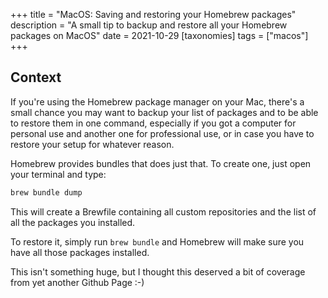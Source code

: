 +++
title = "MacOS: Saving and restoring your Homebrew packages"
description = "A small tip to backup and restore all your Homebrew packages on MacOS"
date = 2021-10-29
[taxonomies]
tags = ["macos"]
+++

## Context
If you're using the Homebrew package manager on your Mac, there's a small chance you may want to backup your list of packages and to be able to restore them in one command, especially if you got a computer for personal use and another one for professional use, or in case you have to restore your setup for whatever reason.

Homebrew provides bundles that does just that. To create one, just open your terminal and type:
```sh
brew bundle dump
```

This will create a Brewfile containing all custom repositories and the list of all the packages you installed.

To restore it, simply run ```brew bundle``` and Homebrew will make sure you have all those packages installed.

This isn't something huge, but I thought this deserved a bit of coverage from yet another Github Page :-)
